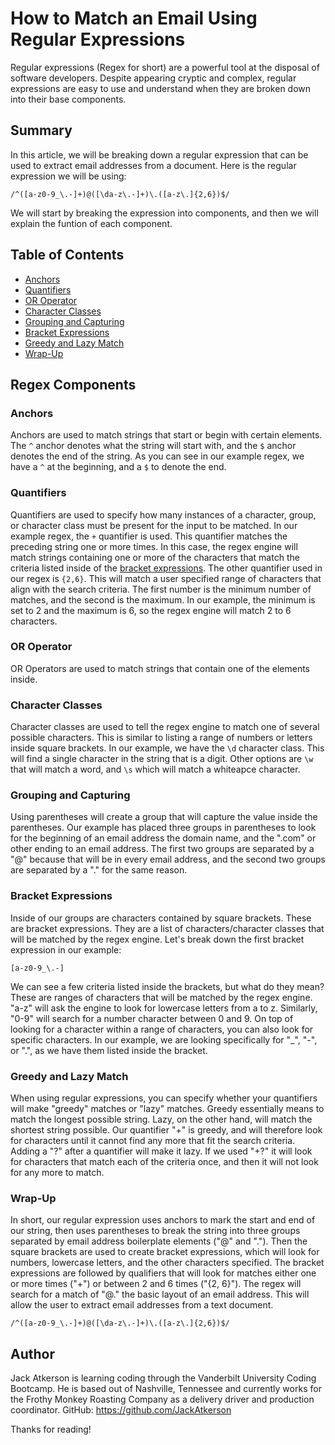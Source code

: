 # How to Match an Email Using Regular Expressions

Regular expressions (Regex for short) are a powerful tool at the disposal of software developers. Despite appearing cryptic and complex, regular expressions are easy to use and understand when they are broken down into their base components.

## Summary

In this article, we will be breaking down a regular expression that can be used to extract email addresses from a document. Here is the regular expression we will be using:
```
/^([a-z0-9_\.-]+)@([\da-z\.-]+)\.([a-z\.]{2,6})$/
```
 We will start by breaking the expression into components, and then we will explain the funtion of each component.

## Table of Contents

- [Anchors](#anchors)
- [Quantifiers](#quantifiers)
- [OR Operator](#or-operator)
- [Character Classes](#character-classes)
- [Grouping and Capturing](#grouping-and-capturing)
- [Bracket Expressions](#bracket-expressions)
- [Greedy and Lazy Match](#greedy-and-lazy-match)
- [Wrap-Up](#wrap-up)

## Regex Components

### Anchors
Anchors are used to match strings that start or begin with certain elements. The ``` ^ ``` anchor denotes what the string will start with, and the ``` $ ``` anchor denotes the end of the string. As you can see in our example regex, we have a ``` ^ ``` at the beginning, and a ``` $ ``` to denote the end.

### Quantifiers
Quantifiers are used to specify how many instances of a character, group, or character class must be present for the input to be matched. In our example regex, the ``` + ``` quantifier is used. This quantifier matches the preceding string one or more times. In this case, the regex engine will match strings containing one or more of the characters that match the criteria listed inside of the [bracket expressions](#bracket-expressions). The other quantifier used in our regex is ```{2,6}```. This will match a user specified range of characters that align with the search criteria. The first number is the minimum number of matches, and the second is the maximum. In our example, the minimum is set to 2 and the maximum is 6, so the regex engine will match 2 to 6 characters.

### OR Operator
OR Operators are used to match strings that contain one of the elements inside. 

### Character Classes
Character classes are used to tell the regex engine to match one of several possible characters. This is similar to listing a range of numbers or letters inside square brackets. In our example, we have the ```\d``` character class. This will find a single character in the string that is a digit. Other options are ```\w``` that will match a word, and ```\s``` which will match a whiteapce character.

### Grouping and Capturing
Using parentheses will create a group that will capture the value inside the parentheses. Our example has placed three groups in parentheses to look for the beginning of an email address the domain name, and the ".com" or other ending to an email address. The first two groups are separated by a "@" because that will be in every email address, and the second two groups are separated by a "." for the same reason.

### Bracket Expressions
Inside of our groups are characters contained by square brackets. These are bracket expressions. They are a list of characters/character classes that will be matched by the regex engine. Let's break down the first bracket expression in our example:
```
[a-z0-9_\.-]
```
We can see a few criteria listed inside the brackets, but what do they mean? These are ranges of characters that will be matched by the regex engine. "a-z" will ask the engine to look for lowercase letters from a to z. Similarly, "0-9" will search for a number character between 0 and 9. On top of looking for a character within a range of characters, you can also look for specific characters. In our example, we are looking specifically for "_", "-", or ".", as we have them listed inside the bracket.

### Greedy and Lazy Match
When using regular expressions, you can specify whether your quantifiers will make "greedy" matches or "lazy" matches. Greedy essentially means to match the longest possible string. Lazy, on the other hand, will match the shortest string possible. Our quantifier "+" is greedy, and will therefore look for characters until it cannot find any more that fit the search criteria. Adding a "?" after a quantifier will make it lazy. If we used "+?" it will look for characters that match each of the criteria once, and then it will not look for any more to match.

### Wrap-Up
In short, our regular expression uses anchors to mark the start and end of our string, then uses parentheses to break the string into three groups separated by email address boilerplate elements ("@" and "."). Then the square brackets are used to create bracket expressions, which will look for numbers, lowercase letters, and the other characters specified. The bracket expressions are followed by qualifiers that will look for matches either one or more times ("+") or between 2 and 6 times ("{2, 6}"). The regex will search for a match of "<string>@<string>.<string>" the basic layout of an email address. This will allow the user to extract email addresses from a text document.
```
/^([a-z0-9_\.-]+)@([\da-z\.-]+)\.([a-z\.]{2,6})$/
```

## Author
Jack Atkerson is learning coding through the Vanderbilt University Coding Bootcamp. He is based out of Nashville, Tennessee and currently works for the Frothy Monkey Roasting Company as a delivery driver and production coordinator. 
GitHub: https://github.com/JackAtkerson

Thanks for reading!